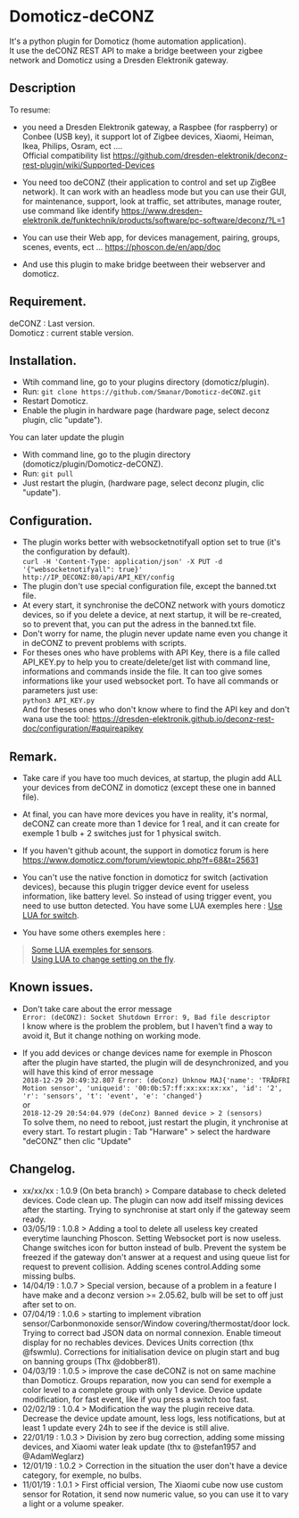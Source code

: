 # Domoticz-deCONZ
It's a python plugin for Domoticz (home automation application).   
It use the deCONZ REST API to make a bridge beetween your zigbee network and Domoticz using a Dresden Elektronik gateway.

## Description
To resume:
- you need a Dresden Elektronik gateway, a Raspbee (for raspberry) or Conbee (USB key), it support lot of Zigbee devices, Xiaomi, Heiman, Ikea, Philips, Osram, ect ....   
Official compatibility list https://github.com/dresden-elektronik/deconz-rest-plugin/wiki/Supported-Devices

- You need too deCONZ (their application to control and set up ZigBee network). It can work with an headless mode but you can use their GUI, for maintenance, support, look at traffic, set attributes, manage router, use command like identify https://www.dresden-elektronik.de/funktechnik/products/software/pc-software/deconz/?L=1

- You can use their Web app, for devices management, pairing, groups, scenes, events, ect ... https://phoscon.de/en/app/doc

- And use this plugin to make bridge beetween their webserver and domoticz.

## Requirement.
deCONZ : Last version.   
Domoticz : current stable version.

## Installation.
- Wtih command line, go to your plugins directory (domoticz/plugin).   
- Run:
```git clone https://github.com/Smanar/Domoticz-deCONZ.git```
- Restart Domoticz.   
- Enable the plugin in hardware page (hardware page, select deconz plugin, clic "update").   

You can later update the plugin
- With command line, go to the plugin directory (domoticz/plugin/Domoticz-deCONZ).   
- Run:
```git pull```
- Just restart the plugin, (hardware page, select deconz plugin, clic "update").    

## Configuration.
- The plugin works better with websocketnotifyall option set to true (it's the configuration by default).   
```curl -H 'Content-Type: application/json' -X PUT -d '{"websocketnotifyall": true}' http://IP_DECONZ:80/api/API_KEY/config```
- The plugin don't use special configuration file, except the banned.txt file.   
- At every start, it synchronise the deCONZ network with yours domoticz devices, so if you delete a device, at next startup, it will be re-created, so to prevent that, you can put the adress in the banned.txt file.   
- Don't worry for name, the plugin never update name even you change it in deCONZ to prevent problems with scripts.
- For theses ones who have problems with API Key, there is a file called API_KEY.py to help you to create/delete/get list with command line, informations and commands inside the file. It can too give somes informations like your used websocket port. To have all commands or parameters just use:   
```python3 API_KEY.py```   
And for theses ones who don't know where to find the API key and don't wana use the tool: https://dresden-elektronik.github.io/deconz-rest-doc/configuration/#aquireapikey

## Remark.
- Take care if you have too much devices, at startup, the plugin add ALL your devices from deCONZ in domoticz (except these one in banned file).

- At final, you can have more devices you have in reality, it's normal, deCONZ can create more than 1 device for 1 real, and it can create for exemple 1 bulb + 2 switches just for 1 physical switch.

- If you haven't github acount, the support in domoticz forum is here https://www.domoticz.com/forum/viewtopic.php?f=68&t=25631

- You can't use the native fonction in domoticz for switch (activation devices), because this plugin trigger device event for useless information, like battery level. So instead of using trigger event, you need to use button detected. You have some LUA exemples here : [Use LUA for switch](https://github.com/Smanar/Domoticz-deCONZ/wiki/Examples-to-use-LUA-script-for-switch).   

- You have some others exemples here :
>[Some LUA exemples for sensors](https://github.com/Smanar/Domoticz-deCONZ/wiki/Examples-to-use-LUA-script-for-various-sensors).   
[Using LUA to change setting on the fly](https://github.com/Smanar/Domoticz-deCONZ/wiki/Examples-to-use-LUA-to-change-setting-on-the-fly.).   


## Known issues.
- Don't take care about the error message   
```Error: (deCONZ): Socket Shutdown Error: 9, Bad file descriptor```   
I know where is the problem the problem, but I haven't find a way to avoid it, But it change nothing on working mode.

- If you add devices or change devices name for exemple in Phoscon after the plugin have started, the plugin will de desynchronized, and you will have this kind of error message   
```2018-12-29 20:49:32.807 Error: (deConz) Unknow MAJ{'name': 'TRÅDFRI Motion sensor', 'uniqueid': '00:0b:57:ff:xx:xx:xx:xx', 'id': '2', 'r': 'sensors', 't': 'event', 'e': 'changed'}```   
or   
```2018-12-29 20:54:04.979 (deConz) Banned device > 2 (sensors)```   
To solve them, no need to reboot, just restart the plugin, it ynchronise at every start.
To restart plugin : Tab "Harware" > select the hardware "deCONZ" then clic "Update"   

## Changelog.
- xx/xx/xx : 1.0.9 (On beta branch) > Compare database to check deleted devices. Code clean up. The plugin can now add itself missing devices after the starting. Trying to synchronise at start only if the gateway seem ready.   
- 03/05/19 : 1.0.8 > Adding a tool to delete all useless key created everytime launching Phoscon. Setting Websocket port is now useless. Change switches icon for button instead of bulb. Prevent the system be freezed if the gateway don't answer at a request and using queue list for request to prevent collision. Adding scenes control.Adding some missing bulbs.   
- 14/04/19 : 1.0.7 > Special version, because of a problem in a feature I have make and a deconz version >= 2.05.62, bulb will be set to off just after set to on.
- 07/04/19 : 1.0.6 > starting to implement vibration sensor/Carbonmonoxide sensor/Window covering/thermostat/door lock. Trying to correct bad JSON data on normal connexion. Enable timeout display for no rechables devices. Devices Units correction (thx @fswmlu). Corrections for initialisation device on plugin start and bug on banning groups (Thx @dobber81).
- 04/03/19 : 1.0.5 > improve the case deCONZ is not on same machine than Domoticz. Groups reparation, now you can send for exemple a color level to a complete group with only 1 device. Device update modification, for fast event, like if you press a switch too fast.
- 02/02/19 : 1.0.4 > Modification the way the plugin receive data. Decrease the device update amount, less logs, less notifications, but at least 1 update every 24h to see if the device is still alive.
- 22/01/19 : 1.0.3 > Division by zero bug correction, adding some missing devices, and Xiaomi water leak update (thx to @stefan1957 and @AdamWeglarz)
- 12/01/19 : 1.0.2 > Correction in the situation the user don't have a device category, for exemple, no bulbs.
- 11/01/19 : 1.0.1 > First official version, The Xiaomi cube now use custom sensor for Rotation, it send now numeric value, so you can use it to vary a light or a volume speaker.
